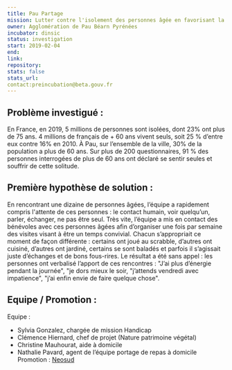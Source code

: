 ```yaml
---
title: Pau Partage
mission: Lutter contre l'isolement des personnes âgée en favorisant la rencontre avec des bénévoles
owner: Agglomération de Pau Béarn Pyrénées
incubator: dinsic 
status: investigation
start: 2019-02-04
end: 
link:
repository: 
stats: false 
stats_url: 
contact:preincubation@beta.gouv.fr
---
```


## Problème investigué :
En France, en 2019, 5 millions de personnes sont isolées, dont 23% ont plus de 75 ans.
4 millions de français de + 60 ans vivent seuls, soit 25 % d’entre eux contre 16% en 2010.
À Pau, sur l’ensemble de la ville, 30% de la population a plus de 60 ans.
Sur plus de 200 questionnaires, 91 % des personnes interrogées de plus de 60 ans ont déclaré se sentir seules et souffrir de cette solitude.

## Première hypothèse de solution : 
En rencontrant une dizaine de personnes âgées, l’équipe a rapidement compris l'attente de ces personnes : le contact humain, voir quelqu’un, parler, échanger, ne pas être seul.
Très vite, l’équipe a mis en contact des bénévoles avec ces personnes âgées afin d’organiser une fois par semaine des visites visant à être un temps convivial.
Chacun s’appropriait ce moment de façon différente : certains ont joué au scrabble, d’autres ont cuisiné, d’autres ont jardiné, certains se sont baladés et parfois il s’agissait juste d’échanges et de bons fous-rires.
Le résultat a été sans appel : les personnes ont verbalisé l’apport de ces rencontres : "J’ai plus d’énergie pendant la journée", "je dors mieux le soir, "j’attends vendredi avec impatience", "j’ai enfin envie de faire quelque chose".

## Equipe / Promotion : 
Equipe :
- Sylvia Gonzalez, chargée de mission Handicap
- Clémence Hiernard, chef de projet (Nature patrimoine végétal)
- Christine Mauhourat, aide à domicile
- Nathalie Pavard, agent de l’équipe portage de repas à domicile
Promotion : <a href="https://beta.gouv.fr/preincubation/promotion/01-neosud.html">Neosud</a>
